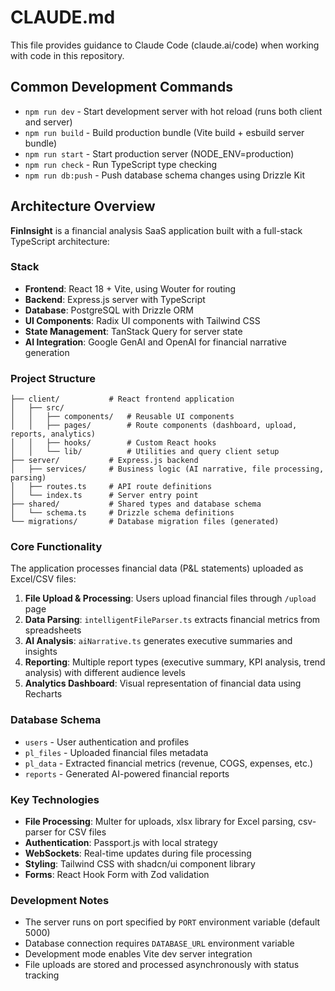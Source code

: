 # CLAUDE.md

This file provides guidance to Claude Code (claude.ai/code) when working with code in this repository.

## Common Development Commands

- `npm run dev` - Start development server with hot reload (runs both client and server)
- `npm run build` - Build production bundle (Vite build + esbuild server bundle)
- `npm run start` - Start production server (NODE_ENV=production)
- `npm run check` - Run TypeScript type checking
- `npm run db:push` - Push database schema changes using Drizzle Kit

## Architecture Overview

**FinInsight** is a financial analysis SaaS application built with a full-stack TypeScript architecture:

### Stack
- **Frontend**: React 18 + Vite, using Wouter for routing
- **Backend**: Express.js server with TypeScript
- **Database**: PostgreSQL with Drizzle ORM
- **UI Components**: Radix UI components with Tailwind CSS
- **State Management**: TanStack Query for server state
- **AI Integration**: Google GenAI and OpenAI for financial narrative generation

### Project Structure
```
├── client/           # React frontend application
│   ├── src/
│   │   ├── components/   # Reusable UI components
│   │   ├── pages/        # Route components (dashboard, upload, reports, analytics)
│   │   ├── hooks/        # Custom React hooks
│   │   └── lib/          # Utilities and query client setup
├── server/           # Express.js backend
│   ├── services/     # Business logic (AI narrative, file processing, parsing)
│   ├── routes.ts     # API route definitions
│   └── index.ts      # Server entry point
├── shared/           # Shared types and database schema
│   └── schema.ts     # Drizzle schema definitions
└── migrations/       # Database migration files (generated)
```

### Core Functionality
The application processes financial data (P&L statements) uploaded as Excel/CSV files:

1. **File Upload & Processing**: Users upload financial files through `/upload` page
2. **Data Parsing**: `intelligentFileParser.ts` extracts financial metrics from spreadsheets
3. **AI Analysis**: `aiNarrative.ts` generates executive summaries and insights
4. **Reporting**: Multiple report types (executive summary, KPI analysis, trend analysis) with different audience levels
5. **Analytics Dashboard**: Visual representation of financial data using Recharts

### Database Schema
- `users` - User authentication and profiles
- `pl_files` - Uploaded financial files metadata
- `pl_data` - Extracted financial metrics (revenue, COGS, expenses, etc.)
- `reports` - Generated AI-powered financial reports

### Key Technologies
- **File Processing**: Multer for uploads, xlsx library for Excel parsing, csv-parser for CSV files
- **Authentication**: Passport.js with local strategy
- **WebSockets**: Real-time updates during file processing
- **Styling**: Tailwind CSS with shadcn/ui component library
- **Forms**: React Hook Form with Zod validation

### Development Notes
- The server runs on port specified by `PORT` environment variable (default 5000)
- Database connection requires `DATABASE_URL` environment variable
- Development mode enables Vite dev server integration
- File uploads are stored and processed asynchronously with status tracking